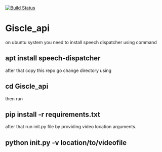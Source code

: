 
[![Build Status](https://travis-ci.org/shreyanshu7101904/Giscle_api.svg?branch=master)](https://travis-ci.org/shreyanshu7101904/Giscle_api)
# Giscle_api

on ubuntu system you need to install speech dispatcher using command
## apt install speech-dispatcher
after that copy this repo go change directory using 
## cd Giscle_api
then run 
## pip install -r requirements.txt

after that run init.py file by providing video location arguments.

## python init.py -v location/to/videofile



